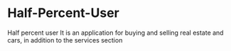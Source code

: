 # Half-Percent-User
Half percent user It is an application for buying and selling real estate and cars, in addition to the services section
